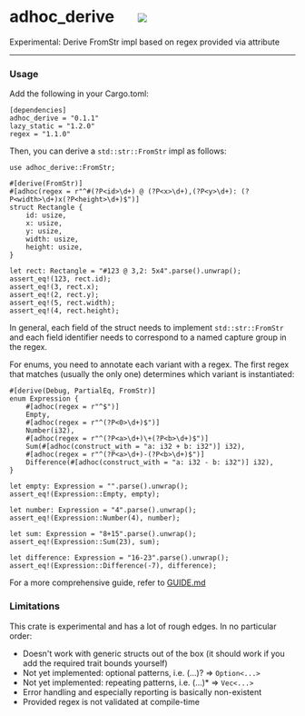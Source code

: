 # adhoc_derive &emsp; [![](http://meritbadge.herokuapp.com/adhoc_derive)](https://crates.io/crates/adhoc_derive)

Experimental: Derive FromStr impl based on regex provided via attribute

-----

### Usage
Add the following in your Cargo.toml:
```
[dependencies]
adhoc_derive = "0.1.1"
lazy_static = "1.2.0"
regex = "1.1.0"
```

Then, you can derive a `std::str::FromStr` impl as follows:
```
use adhoc_derive::FromStr;

#[derive(FromStr)]
#[adhoc(regex = r"^#(?P<id>\d+) @ (?P<x>\d+),(?P<y>\d+): (?P<width>\d+)x(?P<height>\d+)$")]
struct Rectangle {
    id: usize,
    x: usize,
    y: usize,
    width: usize,
    height: usize,
}

let rect: Rectangle = "#123 @ 3,2: 5x4".parse().unwrap();
assert_eq!(123, rect.id);
assert_eq!(3, rect.x);
assert_eq!(2, rect.y);
assert_eq!(5, rect.width);
assert_eq!(4, rect.height);
```

In general, each field of the struct needs to implement `std::str::FromStr` and each field identifier needs to correspond to a named capture group in the regex.

For enums, you need to annotate each variant with a regex. The first regex that matches (usually the only one) determines which variant is instantiated:
```
#[derive(Debug, PartialEq, FromStr)]
enum Expression {
    #[adhoc(regex = r"^$")]
    Empty,
    #[adhoc(regex = r"^(?P<0>\d+)$")]
    Number(i32),
    #[adhoc(regex = r"^(?P<a>\d+)\+(?P<b>\d+)$")]
    Sum(#[adhoc(construct_with = "a: i32 + b: i32")] i32),
    #[adhoc(regex = r"^(?P<a>\d+)-(?P<b>\d+)$")]
    Difference(#[adhoc(construct_with = "a: i32 - b: i32")] i32),
}

let empty: Expression = "".parse().unwrap();
assert_eq!(Expression::Empty, empty);

let number: Expression = "4".parse().unwrap();
assert_eq!(Expression::Number(4), number);

let sum: Expression = "8+15".parse().unwrap();
assert_eq!(Expression::Sum(23), sum);

let difference: Expression = "16-23".parse().unwrap();
assert_eq!(Expression::Difference(-7), difference);
```

For a more comprehensive guide, refer to [GUIDE.md](GUIDE.md)

### Limitations
This crate is experimental and has a lot of rough edges. In no particular order:
* Doesn't work with generic structs out of the box (it should work if you add the required trait bounds yourself)
* Not yet implemented: optional patterns, i.e. (...)? => `Option<...>`
* Not yet implemented: repeating patterns, i.e. (...)* => `Vec<...>`
* Error handling and especially reporting is basically non-existent
* Provided regex is not validated at compile-time
